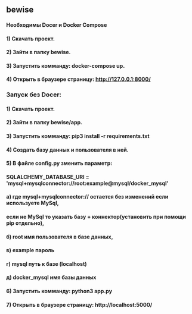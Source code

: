 ## bewise
#### Необходимы Docer и Docker Compose
#### 1) Скачать проект.
#### 2) Зайти в папку bewise.
#### 3) Запустить комманду: docker-compose up.
#### 4) Открыть в браузере страницу: http://127.0.0.1:8000/
###  Запуск без Docer:
#### 1) Скачать проект.
#### 2) Зайти в папку bewise/app.
#### 3) Запустить комманду: pip3 install -r requirements.txt
#### 4) Создать базу данных и пользователя в ней.
#### 5) В файле config.py зменить параметр:
####    SQLALCHEMY_DATABASE_URI = 'mysql+mysqlconnector://root:example@mysql/docker_mysql'
####    а) где mysql+mysqlconnector:// остается без изменений если используете MySql,
####       если не MySql то указать базу + коннектор(установить при помощи pip отдельно),
####    б) root имя пользователя в базе данных,
####    в) example пароль
####    г) mysql путь к базе (localhost)
####    д) docker_mysql имя базы данных
#### 6) Запустить комманду: python3 app.py
#### 7) Открыть в браузере страницу: http://localhost:5000/
